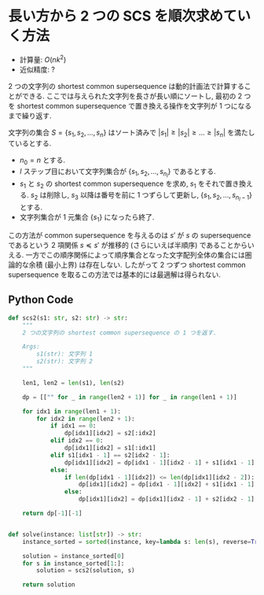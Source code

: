 # 長い方から 2 つの SCS を順次求めていく方法

- 計算量: $O(nk^2)$
- 近似精度: ?

2 つの文字列の shortest common supersequence は動的計画法で計算することができる.
ここでは与えられた文字列を長さが長い順にソートし,
最初の 2 つを shortest common supersequence で置き換える操作を文字列が 1 つになるまで繰り返す.

文字列の集合 $S = \lbrace s_1, s_2, \dots, s_n \rbrace$ はソート済みで $|s_1| \geq |s_2| \geq \dots \geq |s_n|$ を満たしているとする.

- $n_0 = n$ とする.
- $l$ ステップ目において文字列集合が $\lbrace s_1, s_2, \dots, s_{n_l} \rbrace$ であるとする.
- $s_1$ と $s_2$ の shortest common supersequence を求め, $s_1$ をそれで置き換える.
  $s_2$ は削除し, $s_3$ 以降は番号を前に 1 つずらして更新し, $\lbrace s_1, s_2, \dots, s_{n_l - 1}\rbrace$ とする.
- 文字列集合が 1 元集合 $\lbrace s_1 \rbrace$ になったら終了.

この方法が common supersequence を与えるのは $s'$ が $s$ の supersequence であるという 2 項関係 $s \preceq s'$ が推移的 (さらにいえば半順序) であることからいえる.
一方でこの順序関係によって順序集合となった文字配列全体の集合には圏論的な余積 (最小上界) は存在しない.
したがって 2 つずつ shortest common supersequence を取るこの方法では基本的には最適解は得られない.

## Python Code

```python
def scs2(s1: str, s2: str) -> str:
    """
    2 つの文字列の shortest common supersequence の 1 つを返す.

    Args:
        s1(str): 文字列 1
        s2(str): 文字列 2
    """

    len1, len2 = len(s1), len(s2)

    dp = [["" for _ in range(len2 + 1)] for _ in range(len1 + 1)]

    for idx1 in range(len1 + 1):
        for idx2 in range(len2 + 1):
            if idx1 == 0:
                dp[idx1][idx2] = s2[:idx2]
            elif idx2 == 0:
                dp[idx1][idx2] = s1[:idx1]
            elif s1[idx1 - 1] == s2[idx2 - 1]:
                dp[idx1][idx2] = dp[idx1 - 1][idx2 - 1] + s1[idx1 - 1]
            else:
                if len(dp[idx1 - 1][idx2]) <= len(dp[idx1][idx2 - 2]):
                    dp[idx1][idx2] = dp[idx1 - 1][idx2] + s1[idx1 - 1]
                else:
                    dp[idx1][idx2] = dp[idx1][idx2 - 1] + s2[idx2 - 1]

    return dp[-1][-1]


def solve(instance: list[str]) -> str:
    instance_sorted = sorted(instance, key=lambda s: len(s), reverse=True)

    solution = instance_sorted[0]
    for s in instance_sorted[1:]:
        solution = scs2(solution, s)

    return solution
```
